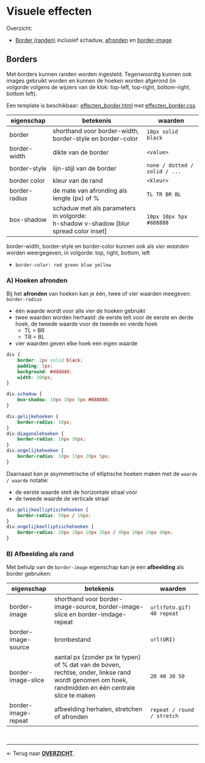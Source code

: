 # Visuele effecten

Overzicht:
* [Border (randen)](#borders) inclusief schaduw, [afronden](#a-hoeken-afronden) en [border-image](#b-afbeelding-als-rand)

## Borders

Met borders kunnen randen worden ingesteld. Tegenwoordig kunnen ook images gebruikt worden en kunnen de hoeken worden afgerond (in volgorde volgens de wijzers van de klok: top-left, top-right, bottom-right, bottom left).

Een template is beschikbaar: [effecten_border.html](./CSS_templates/effecten_border.html) met [effecten_border.css](./CSS_templates/effecten_border.css)

|eigenschap|betekenis|waarden|
|---|---|---|
|border|shorthand voor border-width, border-style en border-color|`10px solid black`|
|border-width|dikte van de border|`<value>`|
|border-style|lijn-stijl van de border|`none / dotted / solid / ...`|
|border color|kleur van de rand|`<kleur>`|
|border-radius|de mate van afronding als lengte (px) of % |`TL TR BR BL`|
|box-shadow|schaduw met als parameters in volgorde:<br>h-shadow v-shadow [blur spread color inset]|`10px 10px 5px #888888`|

border-width, border-style en border-color kunnen ook als *vier waarden* worden weergegeven, in volgorde: top, right, bottom, left
* `border-color: red green blue yellow`


### A) Hoeken afronden

Bij het **afronden** van hoeken kan je één, twee of vier waarden meegeven: `border-radius`
* één waarde wordt voor alle vier de hoeken gebruikt
* twee waarden worden herhaald: de eerste telt voor de eerste en derde hoek, de tweede waarde voor de tweede en vierde hoek
    * TL = BR
    * TR = BL
* vier waarden geven elke hoek een eigen waarde

```css
div {
    border: 2px solid black;
    padding: 5px;
    background: #dddddd;
    width: 300px;
}

div.schaduw {
    box-shadow: 10px 10px 5px #888888;
}

div.gelijkehoeken {
    border-radius: 10px;
}
div.diagonalehoeken {
    border-radius: 10px 30px;
}
div.ongelijkehoeken {
    border-radius: 10px 15px 20px 5px;
}
```

Daarnaast kan je asymmetrische of elliptische hoeken maken met de `waarde / waarde` notatie:
* de eerste waarde stelt de horizontale straal voor
* de tweede waarde de verticale straal

```css 
div.gelijkeelliptischehoeken {
    border-radius: 50px / 10px;
}
div.ongelijkeelliptischehoeken {
    border-radius: 20px 10px 10px 20px / 40px 20px 20px 40px;
}
```

### B) Afbeelding als rand

Met behulp van de `border-image` eigenschap kan je een **afbeelding** als border gebruiken:

|eigenschap|betekenis|waarden|
|---|---|---|
|border-image|shorthand voor border-image-source, border-image-slice en border-imdage-repeat|`url(foto.gif) 40 repeat`|
|border-image-source|bronbestand|`url(URI)`|
|border-image-slice|aantal px (zonder px te typen) of % dat van de boven, rechtse, onder, linkse rand wordt genomen om hoek, randmidden en één centrale slice te maken|`20 40 30 50`|
|border-image-repeat|afbeelding herhalen, stretchen of afronden|`repeat / round / stretch`|

<br>

---

&larr; Terug naar [**OVERZICHT**](./README.md#overview).